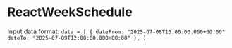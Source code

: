 # ReactWeekSchedule
Input data format:
`data = [
{
dateFrom: "2025-07-08T10:00:00.000+00:00"
dateTo: "2025-07-09T12:00:00.000+00:00"
},
]`
